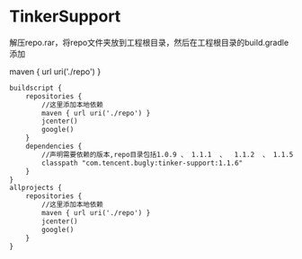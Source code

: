 # TinkerSupport


解压repo.rar，将repo文件夹放到工程根目录，然后在工程根目录的build.gradle添加

 maven { url uri('./repo') }
```xml
buildscript {
    repositories {
        //这里添加本地依赖
        maven { url uri('./repo') }
        jcenter()
        google()
    }
    dependencies {
        //声明需要依赖的版本,repo目录包括1.0.9 、 1.1.1  、  1.1.2  、 1.1.5 、  1.1.6
        classpath "com.tencent.bugly:tinker-support:1.1.6"
    }
}
allprojects {
    repositories {
        //这里添加本地依赖
        maven { url uri('./repo') }
        jcenter()
        google()
    }
}
```
 




